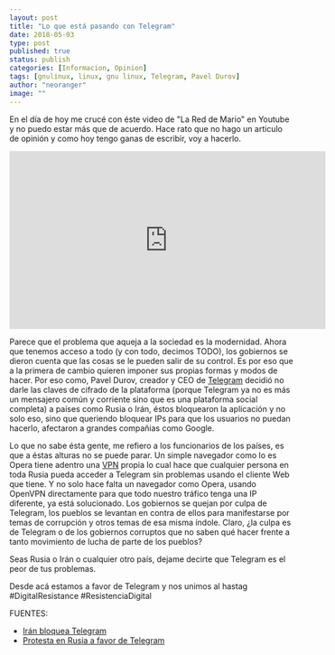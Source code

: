 ```yaml
---
layout: post
title: "Lo que está pasando con Telegram"
date: 2018-05-03
type: post
published: true
status: publish
categories: [Informacion, Opinion]
tags: [gnulinux, linux, gnu linux, Telegram, Pavel Durov]
author: "neoranger"
image: ""
---
```


En el día de hoy me crucé con éste video de "La Red de Mario" en Youtube y no puedo estar más que de acuerdo. Hace rato que no hago un articulo de opinión y como hoy tengo ganas de escribir, voy a hacerlo.

<center><iframe width="560" height="315" src="https://www.youtube.com/embed/NHLIj3FEG9g" frameborder="0" allow="autoplay; encrypted-media" allowfullscreen></iframe></center>

Parece que el problema que aqueja a la sociedad es la modernidad. Ahora que tenemos acceso a todo (y con todo, decimos TODO), los gobiernos se dieron cuenta que las cosas se le pueden salir de su control. Es por eso que a la primera de cambio quieren imponer sus propias formas y modos de hacer. Por eso como, Pavel Durov, creador y CEO de [Telegram](https://telegram.org) decidió no darle las claves de cifrado de la plataforma (porque Telegram ya no es más un mensajero común y corriente sino que es una plataforma social completa) a países como Rusia o Irán, éstos bloquearon la aplicación y no solo eso, sino que queriendo bloquear IPs para que los usuarios no puedan hacerlo, afectaron a grandes compañias como Google.

Lo que no sabe ésta gente, me refiero a los funcionarios de los países, es que a éstas alturas no se puede parar. Un simple navegador como lo es Opera tiene adentro una [VPN](https://es.wikipedia.org/wiki/Red_privada_virtual) propia lo cual hace que cualquier persona en toda Rusia pueda acceder a Telegram sin problemas usando el cliente Web que tiene. Y no solo hace falta un navegador como Opera, usando OpenVPN directamente para que todo nuestro tráfico tenga una IP diferente, ya está solucionado.
Los gobiernos se quejan por culpa de Telegram, los pueblos se levantan en contra de ellos para manifestarse por temas de corrupción y otros temas de esa misma índole. Claro, ¿la culpa es de Telegram o de los gobiernos corruptos que no saben qué hacer frente a tanto movimiento de lucha de parte de los pueblos?

Seas Rusia o Irán o cualquier otro país, dejame decirte que Telegram es el peor de tus problemas.

Desde acá estamos a favor de Telegram y nos unimos al hastag #DigitalResistance #ResistenciaDigital

FUENTES:
* [Irán bloquea Telegram](https://http://www.eluniversal.com.mx/cartera/negocios/iran-bloquea-telegram-por-danos-la-seguridad-nacional)
* [Protesta en Rusia a favor de Telegram](https://hipertextual.com/2018/05/protestan-rusia-bloqueo-telegram)
